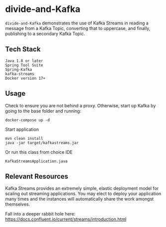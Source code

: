 # divide-and-Kafka

`divide-and-Kafka` demonstrates the use of Kafka Streams in reading a message from a Kafka Topic, converting that to uppercase, and finally, publishing to a secondary Kafka Topic.

## Tech Stack
```
Java 1.8 or later
Spring Tool Suite
Spring-Kafka
kafka-streams
Docker version 17+
```

## Usage

Check to ensure you are not behind a proxy. Otherwise, start up Kafka by going to the base folder and running:
```
docker-compose up -d
```

Start application
```
mvn clean install
java -jar target/kafkastreams.jar
```

Or run this class from choice IDE
```
KafkaStreamsApplication.java
```

## Relevant Resources

Kafka Streams provides an extremely simple, elastic deployment model for scaling out streaming applications. You may elect to deploy your application many times and the instances will automatically share the work amongst themselves.

Fall into a deeper rabbit hole here: https://docs.confluent.io/current/streams/introduction.html

